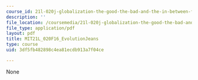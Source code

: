 ```yaml
---
course_id: 21l-020j-globalization-the-good-the-bad-and-the-in-between-fall-2016
description: ''
file_location: /coursemedia/21l-020j-globalization-the-good-the-bad-and-the-in-between-fall-2016/3df5fb482898c4ea81ecdb913a7f04ce_MIT21L_020F16_EvolutionJeans.pdf
file_type: application/pdf
layout: pdf
title: MIT21L_020F16_EvolutionJeans
type: course
uid: 3df5fb482898c4ea81ecdb913a7f04ce

---
```

None